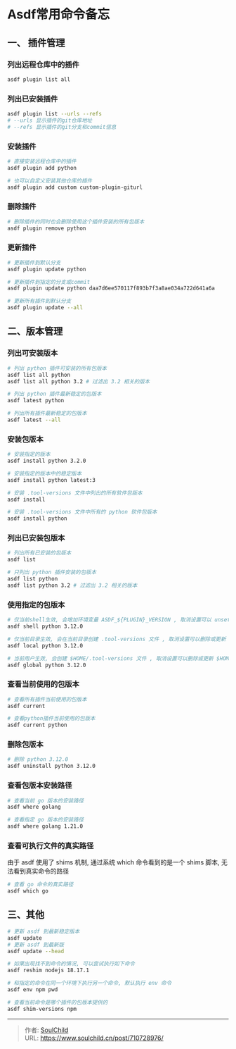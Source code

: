 # Asdf常用命令备忘


<!--more-->

## 一、 插件管理

### 列出远程仓库中的插件

```bash
asdf plugin list all
```

### 列出已安装插件

```bash
asdf plugin list --urls --refs
# --urls 显示插件的git仓库地址
# --refs 显示插件的git分支和commit信息
```

### 安装插件

```bash
# 直接安装远程仓库中的插件
asdf plugin add python

# 也可以自定义安装其他仓库的插件
asdf plugin add custom custom-plugin-giturl 
```

### 删除插件

```bash
# 删除插件的同时也会删除使用这个插件安装的所有包版本
asdf plugin remove python
```

### 更新插件

```bash
# 更新插件到默认分支
asdf plugin update python

# 更新插件到指定的分支或commit
asdf plugin update python daa7d6ee570117f893b7f3a8ae034a722d641a6a

# 更新所有插件到默认分支
asdf plugin update --all
```

## 二、版本管理

### 列出可安装版本

```bash
# 列出 python 插件可安装的所有包版本
asdf list all python
asdf list all python 3.2 # 过滤出 3.2 相关的版本

# 列出 python 插件最新稳定的包版本
asdf latest python

# 列出所有插件最新稳定的包版本
asdf latest --all
```

### 安装包版本

```bash
# 安装指定的版本
asdf install python 3.2.0

# 安装指定的版本中的稳定版本
asdf install python latest:3

# 安装 .tool-versions 文件中列出的所有软件包版本
asdf install

# 安装 .tool-versions 文件中所有的 python 软件包版本
asdf install python
```

### 列出已安装包版本

```bash
# 列出所有已安装的包版本
asdf list

# 只列出 python 插件安装的包版本
asdf list python
asdf list python 3.2 # 过滤出 3.2 相关的版本
```

### 使用指定的包版本

```bash
# 仅当前shell生效, 会增加环境变量 ASDF_${PLUGIN}_VERSION , 取消设置可以 unset ASDF_${PLUGIN}_VERSION
asdf shell python 3.12.0

# 仅当前目录生效, 会在当前目录创建 .tool-versions 文件 , 取消设置可以删除或更新 .tool-versions 文件
asdf local python 3.12.0

# 当前用户生效, 会创建 $HOME/.tool-versions 文件 , 取消设置可以删除或更新 $HOME/.tool-versions 文件
asdf global python 3.12.0
```

### 查看当前使用的包版本

```bash
# 查看所有插件当前使用的包版本
asdf current

# 查看python插件当前使用的包版本
asdf current python

```

### 删除包版本

```bash
# 删除 python 3.12.0
asdf uninstall python 3.12.0
```

### 查看包版本安装路径

```bash
# 查看当前 go 版本的安装路径
asdf where golang

# 查看指定 go 版本的安装路径
asdf where golang 1.21.0
```

### 查看可执行文件的真实路径

由于 asdf 使用了 shims 机制, 通过系统 which 命令看到的是一个 shims 脚本, 无法看到真实命令的路径

```bash
# 查看 go 命令的真实路径
asdf which go
```

## 三、其他

```bash
# 更新 asdf 到最新稳定版本
asdf update
# 更新 asdf 到最新版
asdf update --head

# 如果出现找不到命令的情况, 可以尝试执行如下命令
asdf reshim nodejs 18.17.1

# 和指定的命令在同一个环境下执行另一个命令, 默认执行 env 命令
asdf env npm pwd

# 查看当前命令是哪个插件的包版本提供的
asdf shim-versions npm
```


---

> 作者: [SoulChild](https://www.soulchild.cn)  
> URL: https://www.soulchild.cn/post/710728976/  

